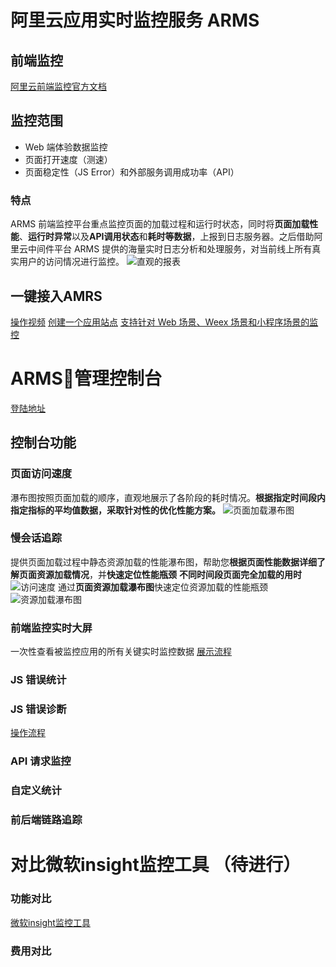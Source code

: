 # 阿里云应用实时监控服务 ARMS
## 前端监控
[阿里云前端监控官方文档](https://help.aliyun.com/document_detail/58652.html?spm=a2c4g.11186623.6.599.10842f4dAf47St)

## 监控范围
 - Web 端体验数据监控
 - 页面打开速度（测速）
 - 页面稳定性（JS Error）和外部服务调用成功率（API）

### 特点
ARMS 前端监控平台重点监控页面的加载过程和运行时状态，同时将**页面加载性能**、**运行时异常**以及**API调用状态**和**耗时等数据**，上报到日志服务器。之后借助阿里云中间件平台 ARMS 提供的海量实时日志分析和处理服务，对当前线上所有真实用户的访问情况进行监控。
![直观的报表](http://static-aliyun-doc.oss-cn-hangzhou.aliyuncs.com/assets/img/152257/155496244543325_zh-CN.png)

## 一键接入AMRS
[操作视频](https://cloud.video.taobao.com/play/u/2997715671/p/1/e/6/t/1/50018708973.mp4)
[创建一个应用站点](https://arms.console.aliyun.com/?spm=5176.6660585.774526198.1.9e686bf8wq3Ean#/retcode)
[支持针对 Web 场景、Weex 场景和小程序场景的监控](https://help.aliyun.com/document_detail/106086.html?spm=a2c4g.11186623.6.601.24cd4960pxCM9z)

# ARMS管理控制台
[登陆地址](https://arms.console.aliyun.com/?spm=a2c4g.11186623.2.13.3295186bhce0TD#/home)

## 控制台功能
### 页面访问速度
瀑布图按照页面加载的顺序，直观地展示了各阶段的耗时情况。**根据指定时间段内指定指标的平均值数据，采取针对性的优化性能方案。**
![页面加载瀑布图](http://static-aliyun-doc.oss-cn-hangzhou.aliyuncs.com/assets/img/152271/155496244943557_zh-CN.png)

### 慢会话追踪
提供页面加载过程中静态资源加载的性能瀑布图，帮助您**根据页面性能数据详细了解页面资源加载情况**，并**快速定位性能瓶颈**
**不同时间段页面完全加载的用时**
![访问速度](http://static-aliyun-doc.oss-cn-hangzhou.aliyuncs.com/assets/img/152272/155711204443617_zh-CN.png)
 通过**页面资源加载瀑布图**快速定位资源加载的性能瓶颈
![资源加载瀑布图](http://static-aliyun-doc.oss-cn-hangzhou.aliyuncs.com/assets/img/152272/155711204543621_zh-CN.png)

### 前端监控实时大屏
一次性查看被监控应用的所有关键实时监控数据
[展示流程](https://aliware-images.oss-cn-hangzhou.aliyuncs.com/walkthrough/arms-bm-dashboard.html?spm=a2c4g.11186623.2.13.53ba5362wajkeX#/)

### JS 错误统计

### JS 错误诊断
[操作流程](https://aliware-images.oss-cn-hangzhou.aliyuncs.com/walkthrough/arms-bm-js-error-diagnosis.html?spm=a2c4g.11186623.2.15.5fc86ae4Y08Gt1#/1)

### API 请求监控
### 自定义统计
### 前后端链路追踪

# 对比微软insight监控工具 （待进行）
### 功能对比
[微软insight监控工具](https://docs.microsoft.com/zh-cn/azure/azure-monitor/app/javascript)

### 费用对比

<!--
## 腾讯云前端性能监控
[简易入门](https://cloud.tencent.com/developer/news/301840)
-->
